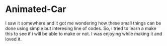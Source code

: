 # Animated-Car
I saw it somewhere and it got me wondering how these small things can be done using simple but interesing line of codes.
So, i tried to learn a make this to see if i will be able to make or not.
I was enjoying while making it and loved it.
